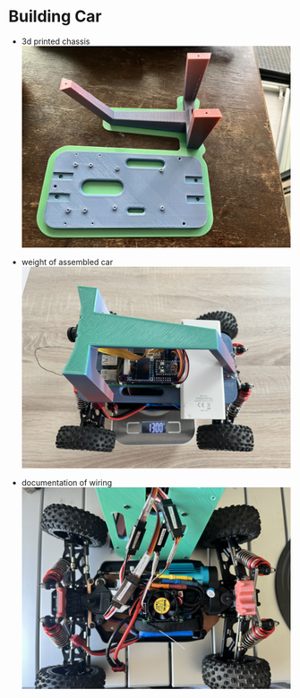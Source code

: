 # Building Car

- 3d printed chassis
  ![](media/IMG_0006.jpeg)

- weight of assembled car
  ![](media/IMG_0066.jpeg)

- documentation of wiring
  ![](media/IMG_0074.jpeg)
